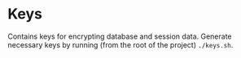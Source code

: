 Keys
====

Contains keys for encrypting database and session data. Generate necessary keys by running (from the root of the project) `./keys.sh`.

